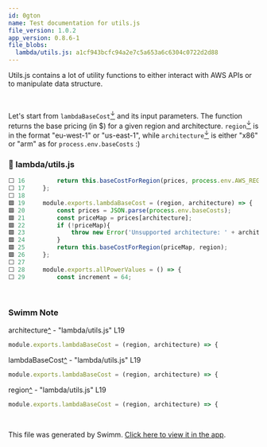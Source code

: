 ```yaml
---
id: 0gton
name: Test documentation for utils.js
file_version: 1.0.2
app_version: 0.8.6-1
file_blobs:
  lambda/utils.js: a1cf943bcfc94a2e7c5a653a6c6304c0722d2d88
---
```


Utils.js contains a lot of utility functions to either interact with AWS APIs or to manipulate data structure.

<br/>

Let's start from `lambdaBaseCost`[<sup id="ZDD4Xi">↓</sup>](#f-ZDD4Xi) and its input parameters. The function returns the base pricing (in $) for a given region and architecture. `region`[<sup id="Z240FS1">↓</sup>](#f-Z240FS1) is in the format "eu-west-1" or "us-east-1", while `architecture`[<sup id="Z3pUdc">↓</sup>](#f-Z3pUdc) is either "x86" or "arm" as for `process.env.baseCosts` :)
<!-- NOTE-swimm-snippet: the lines below link your snippet to Swimm -->
### 📄 lambda/utils.js
```javascript
⬜ 16         return this.baseCostForRegion(prices, process.env.AWS_REGION);
⬜ 17     };
⬜ 18     
🟩 19     module.exports.lambdaBaseCost = (region, architecture) => {
🟩 20         const prices = JSON.parse(process.env.baseCosts);
🟩 21         const priceMap = prices[architecture];
🟩 22         if (!priceMap){
🟩 23             throw new Error('Unsupported architecture: ' + architecture);
🟩 24         }
🟩 25         return this.baseCostForRegion(priceMap, region);
🟩 26     };
⬜ 27     
⬜ 28     module.exports.allPowerValues = () => {
⬜ 29         const increment = 64;
```

<br/>

<!-- THIS IS AN AUTOGENERATED SECTION. DO NOT EDIT THIS SECTION DIRECTLY -->
### Swimm Note

<span id="f-Z3pUdc">architecture</span>[^](#Z3pUdc) - "lambda/utils.js" L19
```javascript
module.exports.lambdaBaseCost = (region, architecture) => {
```

<span id="f-ZDD4Xi">lambdaBaseCost</span>[^](#ZDD4Xi) - "lambda/utils.js" L19
```javascript
module.exports.lambdaBaseCost = (region, architecture) => {
```

<span id="f-Z240FS1">region</span>[^](#Z240FS1) - "lambda/utils.js" L19
```javascript
module.exports.lambdaBaseCost = (region, architecture) => {
```

<br/>

This file was generated by Swimm. [Click here to view it in the app](https://app.swimm.io/repos/Z2l0aHViJTNBJTNBYXdzLWxhbWJkYS1wb3dlci10dW5pbmclM0ElM0FhbGV4Y2FzYWxib25p/docs/0gton).